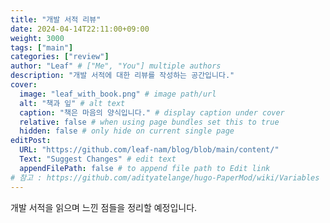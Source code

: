 ```yaml
---
title: "개발 서적 리뷰"
date: 2024-04-14T22:11:00+09:00
weight: 3000
tags: ["main"]
categories: ["review"]
author: "Leaf" # ["Me", "You"] multiple authors
description: "개발 서적에 대한 리뷰를 작성하는 공간입니다."
cover:
  image: "leaf_with_book.png" # image path/url
  alt: "책과 잎" # alt text
  caption: "책은 마음의 양식입니다." # display caption under cover
  relative: false # when using page bundles set this to true
  hidden: false # only hide on current single page
editPost:
  URL: "https://github.com/leaf-nam/blog/blob/main/content/"
  Text: "Suggest Changes" # edit text
  appendFilePath: false # to append file path to Edit link
# 참고 : https://github.com/adityatelange/hugo-PaperMod/wiki/Variables
---
```


개발 서적을 읽으며 느낀 점들을 정리할 예정입니다.
